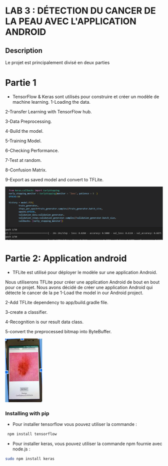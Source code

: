 
  # LAB 3 : DÉTECTION DU CANCER DE LA PEAU AVEC L'APPLICATION ANDROID

## Description

Le projet est principalement divisé en deux parties 


# Partie 1 
* TensorFlow & Keras sont utilisés pour construire et créer un modèle de machine learning.
1-Loading the data.

2-Transfer Learning with TensorFlow hub.

3-Data Preprocessing.

4-Build the model.

5-Training Model.

6-Checking Performance.

7-Test at random.

8-Confusion Matrix.

9-Export as saved model and convert to TFLite.





<img src="tp3.PNG" />


# Partie 2: Application android 
* TFLite est utilisé pour déployer le modèle sur une application Android.

Nous utiliserons TFLite pour créer une application Android de bout en bout pour ce projet. Nous avons décidé de créer une application Android qui détecte le cancer de la pe
1-Load the model in our Android project.

2-Add TFLite dependency to app/build.gradle file.

3-create a classifier.

4-Recognition is our result data class.

5-convert the preprocessed bitmap into ByteBuffer.











<img src="image4.PNG"/>






### Installing with pip
*  Pour installer tensorflow  vous pouvez utiliser la commande  :
```bash
 npm install tensorflow
```

* Pour installer  keras, vous pouvez utiliser la commande npm fournie avec node.js :
 ```bash
 sudo npm install keras
```
